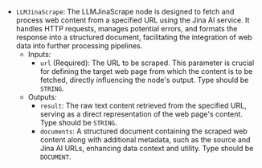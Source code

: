 - `LLMJinaScrape`: The LLMJinaScrape node is designed to fetch and process web content from a specified URL using the Jina AI service. It handles HTTP requests, manages potential errors, and formats the response into a structured document, facilitating the integration of web data into further processing pipelines.
    - Inputs:
        - `url` (Required): The URL to be scraped. This parameter is crucial for defining the target web page from which the content is to be fetched, directly influencing the node's output. Type should be `STRING`.
    - Outputs:
        - `result`: The raw text content retrieved from the specified URL, serving as a direct representation of the web page's content. Type should be `STRING`.
        - `documents`: A structured document containing the scraped web content along with additional metadata, such as the source and Jina AI URLs, enhancing data context and utility. Type should be `DOCUMENT`.
